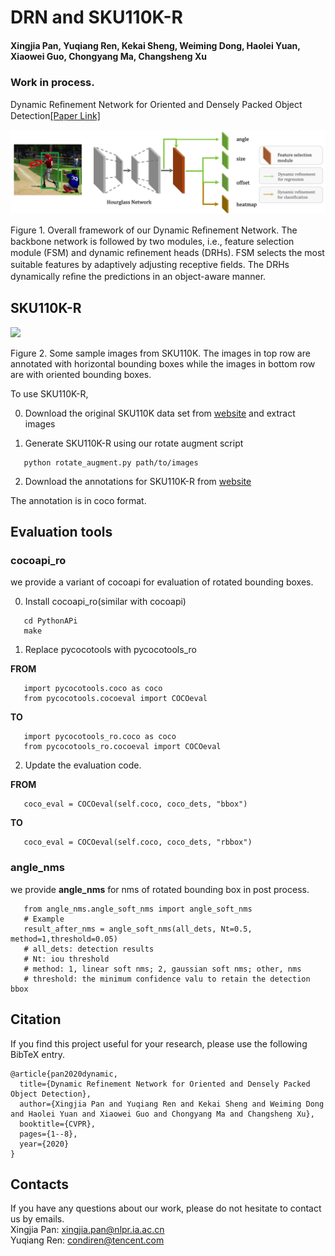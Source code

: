 
# DRN and SKU110K-R
#### Xingjia Pan, Yuqiang Ren, Kekai Sheng, Weiming Dong, Haolei Yuan, Xiaowei Guo, Chongyang Ma, Changsheng Xu

### Work in process.

 Dynamic Reﬁnement Network for Oriented and Densely Packed Object Detection[[Paper Link]](https://arxiv.org/abs/2005.09973)

<img src="images/drn.png" width="1000">

Figure 1. Overall framework of our Dynamic Reﬁnement Network. The backbone network is followed by two modules, i.e., feature selection module (FSM) and dynamic reﬁnement heads (DRHs). FSM selects the most suitable features by adaptively adjusting receptive ﬁelds. The DRHs dynamically reﬁne the predictions in an object-aware manner.

## SKU110K-R
<img src="images/sku110k_r.png" width="1000">

Figure 2. Some sample images from SKU110K. The images in top row are annotated with horizontal bounding boxes while the images in bottom row are with oriented bounding boxes.

To use SKU110K-R,

0. Download the original SKU110K data set from [website](https://github.com/eg4000/SKU110K_CVPR19) and extract images

1. Generate SKU110K-R using our rotate augment script

```
   python rotate_augment.py path/to/images
```

2. Download the annotations for SKU110K-R from [website](https://drive.google.com/file/d/1_5JsVc_A5vWm-d-JXMJdX0Lx5FIlgAXJ/view?usp=sharing)

The annotation is in coco format.

## Evaluation tools
### cocoapi_ro 
we provide a variant of cocoapi for evaluation of rotated bounding boxes. 

0. Install cocoapi_ro(similar with cocoapi)

```
   cd PythonAPi
   make
```

1. Replace pycocotools with pycocotools_ro

**FROM**
```
   import pycocotools.coco as coco
   from pycocotools.cocoeval import COCOeval
```
**TO** 
```
   import pycocotools_ro.coco as coco
   from pycocotools_ro.cocoeval import COCOeval
```

2. Update the evaluation code.

**FROM**
```
   coco_eval = COCOeval(self.coco, coco_dets, "bbox")
```
**TO** 
```
   coco_eval = COCOeval(self.coco, coco_dets, "rbbox")
```
### angle_nms
we provide **angle_nms** for nms of rotated bounding box in post process.

```
   from angle_nms.angle_soft_nms import angle_soft_nms
   # Example
   result_after_nms = angle_soft_nms(all_dets, Nt=0.5, method=1,threshold=0.05)
   # all_dets: detection results
   # Nt: iou threshold 
   # method: 1, linear soft nms; 2, gaussian soft nms; other, nms
   # threshold: the minimum confidence valu to retain the detection bbox
```

## Citation

If you find this project useful for your research, please use the following BibTeX entry.
```
@article{pan2020dynamic,
  title={Dynamic Refinement Network for Oriented and Densely Packed Object Detection},
  author={Xingjia Pan and Yuqiang Ren and Kekai Sheng and Weiming Dong and Haolei Yuan and Xiaowei Guo and Chongyang Ma and Changsheng Xu},
  booktitle={CVPR},
  pages={1--8},
  year={2020}
}
```
## Contacts
If you have any questions about our work, please do not hesitate to contact us by emails.  
Xingjia Pan: xingjia.pan@nlpr.ia.ac.cn  
Yuqiang Ren: condiren@tencent.com
